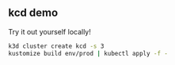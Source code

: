 ## kcd demo

Try it out yourself locally!

```bash
k3d cluster create kcd -s 3
kustomize build env/prod | kubectl apply -f -
```
